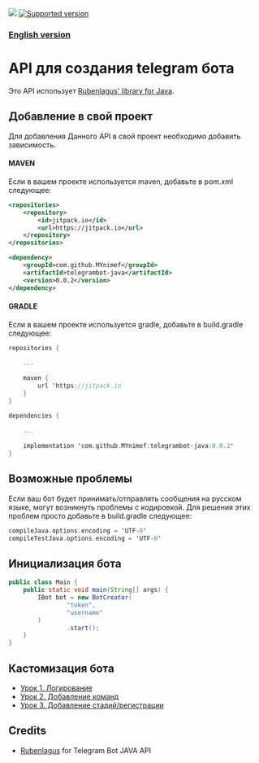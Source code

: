 [![](https://jitpack.io/v/MYnimef/telegrambot-java.svg)](https://jitpack.io/#MYnimef/telegrambot-java) [![Supported version](https://img.shields.io/badge/Telegram%20Bot%20API-5.7-blue)](https://core.telegram.org/bots/api-changelog#january-31-2022)

### [English version](README.md)

# API для создания telegram бота

Это API использует [Rubenlagus' library for Java](https://github.com/rubenlagus/TelegramBots).

## Добавление в свой проект

Для добавления Данного API в свой проект необходимо добавить зависимость.

#### MAVEN

Если в вашем проекте используется maven, добавьте в pom.xml следующее:

```xml
<repositories>
    <repository>
        <id>jitpack.io</id>
        <url>https://jitpack.io</url>
    </repository>
</repositories>

<dependency>
    <groupId>com.github.MYnimef</groupId>
    <artifactId>telegrambot-java</artifactId>
    <version>0.0.2</version>
</dependency>
```

#### GRADLE

Если в вашем проекте используется gradle, добавьте в build.gradle следующее:

```kotlin
repositories { 
    
    ...
    
    maven { 
        url 'https://jitpack.io'
    }
}

dependencies {
    
    ...
    
    implementation 'com.github.MYnimef:telegrambot-java:0.0.2'
}
```

## Возможные проблемы

Если ваш бот будет принимать/отправлять сообщения на русском языке, могут возникнуть проблемы с кодировкой. Для решения
этих проблем просто добавьте в build.gradle следующее:

```kotlin
compileJava.options.encoding = 'UTF-8'
compileTestJava.options.encoding = 'UTF-8'
```

## Инициализация бота

```java
public class Main {
    public static void main(String[] args) {
        IBot bot = new BotCreator(
                "token",
                "username"
        )
                .start();
    }
}
```

## Кастомизация бота

* [Урок 1. Логирование](tut1_logs_ru.md)
* [Урок 2. Добавление команд](tut2_commands_ru.md)
* [Урок 3. Добавление стадий/регистрации](tut3_registration_ru.md)



## Credits

* [Rubenlagus](https://github.com/rubenlagus/) for Telegram Bot JAVA API
